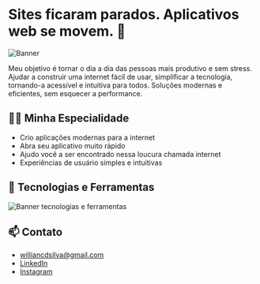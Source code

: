 # Sites ficaram parados. Aplicativos web se movem. 👋

![Banner](https://ygpxgpdlhythegrvfsqb.supabase.co/storage/v1/object/public/assets_public/web3.png)

Meu objetivo é tornar o dia a dia das pessoas mais produtivo e sem stress.
Ajudar a construir uma internet fácil de usar,
simplificar a tecnologia, tornando-a acessível e intuitiva para todos.
Soluções modernas e eficientes, sem esquecer a performance.

## 👨‍💻 Minha Especialidade

- Crio aplicações modernas para a internet
- Abra seu aplicativo muito rápido
- Ajudo você a ser encontrado nessa loucura chamada internet
- Experiências de usuário simples e intuitivas

## 🚀 Tecnologias e Ferramentas

![Banner tecnologias e ferramentas](https://ygpxgpdlhythegrvfsqb.supabase.co/storage/v1/object/public/assets_public/banner.png)

## 📫 Contato

- williancdsilva@gmail.com
- [LinkedIn](https://www.linkedin.com/in/willian-costa-damasceno-da-silva-04184049/)
- [Instagram](https://www.instagram.com/williancdsilva/)

